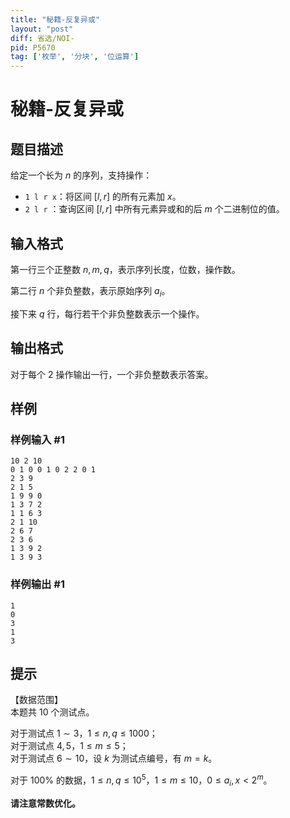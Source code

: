 ```yaml
---
title: "秘籍-反复异或"
layout: "post"
diff: 省选/NOI-
pid: P5670
tag: ['枚举', '分块', '位运算']
---
```

# 秘籍-反复异或
## 题目描述

给定一个长为 $n$ 的序列，支持操作：

- `1 l r x`：将区间 $[l,r]$ 的所有元素加 $x$。
- `2 l r` ：查询区间 $[l,r]$ 中所有元素异或和的后 $m$ 个二进制位的值。
## 输入格式

第一行三个正整数 $n,m,q$，表示序列长度，位数，操作数。

第二行 $n$ 个非负整数，表示原始序列 $a_i$。

接下来 $q$ 行，每行若干个非负整数表示一个操作。
## 输出格式

对于每个 $2$ 操作输出一行，一个非负整数表示答案。
## 样例

### 样例输入 #1
```
10 2 10
0 1 0 0 1 0 2 2 0 1 
2 3 9
2 1 5
1 9 9 0
1 3 7 2
1 1 6 3
2 1 10
2 6 7
2 3 6
1 3 9 2
1 3 9 3

```
### 样例输出 #1
```
1
0
3
1
3

```
## 提示

【数据范围】   
本题共 $10$ 个测试点。

对于测试点 $1 \sim 3$，$1\le n,q \le 1000$；    
对于测试点 $4,5$，$1 \le m \le 5$；   
对于测试点 $6 \sim 10$，设 $k$ 为测试点编号，有 $m=k$。  

对于 $100\%$ 的数据，$1 \le n,q \le 10^5$，$1\le m \le 10$，$0\le a_i,x < 2^m$。

**请注意常数优化。**
